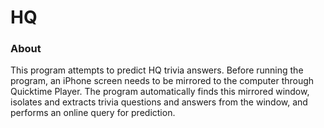 # HQ #

### About ###

This program attempts to predict HQ trivia answers.  Before running the program, an iPhone screen needs to be mirrored to the computer through Quicktime Player.  The program automatically finds this mirrored window, isolates and extracts trivia questions and answers from the window, and performs an online query for prediction.